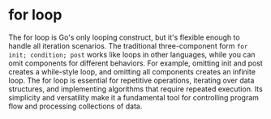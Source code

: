 # for loop

The for loop is Go's only looping construct, but it's flexible enough to handle all iteration scenarios. The traditional three-component form `for init; condition; post` works like loops in other languages, while you can omit components for different behaviors. For example, omitting init and post creates a while-style loop, and omitting all components creates an infinite loop. The for loop is essential for repetitive operations, iterating over data structures, and implementing algorithms that require repeated execution. Its simplicity and versatility make it a fundamental tool for controlling program flow and processing collections of data.